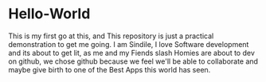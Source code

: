 # Hello-World
This is my first go at this, and This repository is just a practical demonstration to get me going.
I am Sindile, I love Software development and its about to get lit, as me and my Fiends slash Homies are about to dev on github, we chose github because we feel we'll be able to collaborate and maybe give birth to one of the Best Apps this world has seen.
